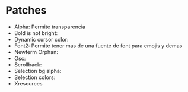 # Patches

- Alpha: Permite transparencia
- Bold is not bright:
- Dynamic cursor color:
- Font2: Permite tener mas de una fuente de font para emojis y demas
- Newterm Orphan:
- Osc:
- Scrollback:
- Selection bg alpha:
- Selection colors:
- Xresources
